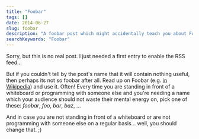 ```yaml
---
title: "Foobar"
tags: []
date: 2014-06-27
slug: foobar
description: "A foobar post which might accidentally teach you about Foobar."
searchKeywords: "Foobar"
---
```


Sorry, but this is no real post.
I just needed a first entry to enable the RSS feed...

But if you couldn't tell by the post's name that it will contain nothing useful, then perhaps its not so foobar after all.
Read up on Foobar (e.g. [in Wikipedia](http://en.wikipedia.org/wiki/Foo)) and use it.
Often!
Every time you are standing in front of a whiteboard or programming with someone else and you're needing a name which your audience should not waste their mental energy on, pick one of these: *foobar*, *foo*, *bar*, *baz*, ...

And in case you are not standing in front of a whiteboard or are not programming with someone else on a regular basis... well, you should change that.
;)
